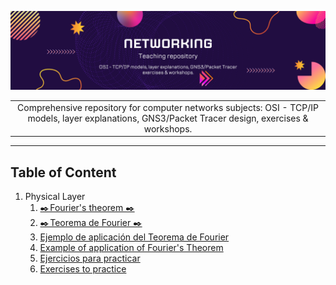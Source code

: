 ![Banner](images/Banner_Repository.png)

| |
| :-: |
| Comprehensive repository for computer networks subjects: OSI - TCP/IP models, layer explanations, GNS3/Packet Tracer design, exercises &amp; workshops. |

----

## Table of Content
1. Physical Layer
   1. [✒️ Fourier's theorem ✒️](Fourier/explanation/explanation_en.md)
   2. [✒️ Teorema de Fourier ✒️](Fourier/explanation/explanation_es.md)
   3. [Ejemplo de aplicación del Teorema de Fourier](Fourier/example/example_es.md)
   4. [Example of application of Fourier's Theorem](Fourier/example/example_en.md)
   5. [Ejercicios para practicar](Fourier/exercises/exercise1_es.md)
   6. [Exercises to practice](Fourier/exercises/exercise1_en.md)